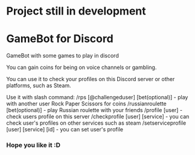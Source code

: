 # Project still in development

# GameBot for Discord
GameBot with some games to play in discord

You can gain coins for being on voice channels or gambling.

You can use it to check your profiles on this Discord server or other platforms, such as Steam.

Use it with slash command: 
/rps [@challengeduser] [bet(optional)] - play with another user Rock Paper Scissors for coins 
/russianroulette [bet(optional)] - play Russian roulette with your friends /profile [user] - check users profile on this server 
/checkprofile [user] [service] - you can check user's profiles on other services such as steam 
/setserviceprofile [user] [service] [id] - you can set user's profile

### Hope you like it :D

